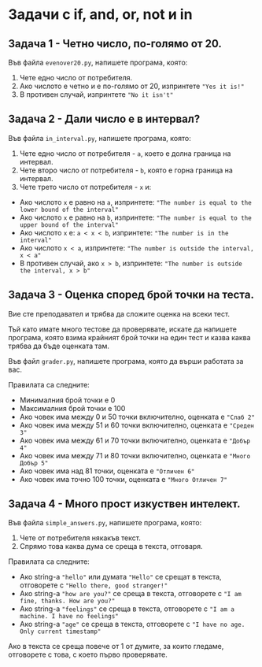 # Задачи с if, and, or, not и in

## Задача 1 - Четно число, по-голямо от 20.

Във файла `evenover20.py`, напишете програма, която:

1. Чете едно число от потребителя.
2. Ако числото е четно и е по-голямо от 20, изпринтете `"Yes it is!"`
3. В противен случай, изпринтете `"No it isn't"`

## Задача 2 - Дали число е в интервал?

Във файла `in_interval.py`, напишете програма, която:

1. Чете едно число от потребителя - `a`, което е долна граница на интервал.
2. Чете второ число от потребителя - `b`, която е горна граница на интервал.
3. Чете трето число от потребителя - `x` и:

* Ако числото `x` е равно на `a`, изпринтете: `"The number is equal to the lower bound of the interval"`
* Ако числото `x` е равно на `b`, изпринтете: `"The number is equal to the upper bound of the interval"`
* Ако числото `x` е: `а < x < b`, изпринтете: `"The number is in the interval"`
* Ако числото `x < a`, изпринтете: `"The number is outside the interval, x < a"`
* В противен случай, ако `x > b`, изпринтете: `"The number is outside the interval, x > b"`

## Задача 3 - Оценка според брой точки на теста.

Вие сте преподавател и трябва да сложите оценка на всеки тест.

Тъй като имате много тестове да проверявате, искате да напишете програма, която взима крайният брой точки на един тест и казва каква трябва да бъде оценката там.


Във файл `grader.py`, напишете програма, която да върши работата за вас.

Правилата са следните:

* Минималния брой точки е 0
* Максималния брой точки е 100
* Ако човек има между 0 и 50 точки включително, оценката е `"Слаб 2"`
* Ако човек има между 51 и 60 точки включително, оценката е `"Среден 3"`
* Ако човек има между 61 и 70 точки включително, оценката е `"Добър 4"`
* Ако човек има между 71 и 80 точки включително, оценката е `"Много Добър 5"`
* Ако човек има над 81 точки, оценката е `"Отличен 6"`
* Aко човек има точно 100 точки, оценката е `"Много Отличен 7"`

## Задача 4 - Много прост изкуствен интелект.

Във файла `simple_answers.py`, напишете програма, която:

1. Чете от потребителя някакъв текст.
2. Спрямо това каква дума се среща в текста, отговаря.

Правилата са следните:

* Ако string-a `"hello"` или думата `"Hello"` се срещат в текста, отговорете с `"Hello there, good stranger!"`
* Ако string-a `"how are you?"` се среща в текста, отговорете с `"I am fine, thanks. How are you?"`
* Ако string-a `"feelings"` се среща в текста, отговорете с `"I am a machine. I have no feelings"`
* Ако string-a `"age"` се среща в текста, отговорете с `"I have no age. Only current timestamp"`

Ако в текста се среща повече от 1 от думите, за които гледаме, отговорете с това, с което първо проверявате.